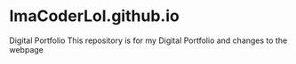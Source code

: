 # ImaCoderLol.github.io
Digital Portfolio
This repository is for my Digital Portfolio and changes to the webpage
